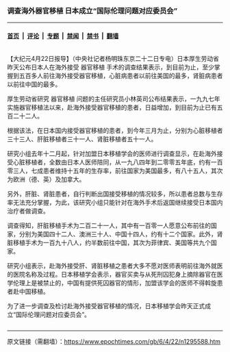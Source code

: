 ### 调查海外器官移植 日本成立“国际伦理问题对应委员会”

---

#### [首页](../../../..?n1295588) &nbsp;|&nbsp; [评论](../../../../../epoch-comment?n1295588) &nbsp;|&nbsp; [专题](../../../../../epoch-special?n1295588) &nbsp;|&nbsp; [禁闻](../../../../../epoch-news?n1295588) &nbsp;|&nbsp; [禁书](../../../../../books?n1295588) &nbsp;|&nbsp; [翻墙](https://github.com/gfw-breaker/nogfw/blob/master/README.md?n1295588)


<div class="column" id="artbody" itemprop="articleBody">
 <!-- article content begin -->
 <p>
  【大纪元4月22日报导】（中央社记者杨明珠东京二十二日专电）日本厚生劳动省昨天公布日本人在海外接受
  <ok href="https://www.epochtimes.com/gb/tag/%E5%99%A8%E5%AE%98%E7%A7%BB%E6%A4%8D.html">
   器官移植
  </ok>
  手术的调查结果表示，到目前为止，至少掌握到五百多人前往海外接受器官移植，心脏病患者以前往美国的最多，肾脏病患者以前往中国的最多。
 </p>
 <p>
  厚生劳动省研究
  <ok href="https://www.epochtimes.com/gb/tag/%E5%99%A8%E5%AE%98%E7%A7%BB%E6%A4%8D.html">
   器官移植
  </ok>
  问题的主任研究员小林英司公布结果表示，一九九七年实施器官移植法以来，赴海外接受器官移植的患者，日益增加，到目前为止已有五百二十二人。
 </p>
 <p>
  根据该法，在日本国内接受器官移植的患者，到今年三月为止，分别为心脏移植者三十三人、肝脏移植者三十一人、肾脏移植者五十一人。
 </p>
 <p>
  研究小组去年十二月起，针对加盟日本移植学会的医师进行调查显示，在赴海外接受心脏移植者，全数由日本人医师陪同，从一九八四年到二零零五年底，约有一百零三人，七成患者维持十五年的生存率，前往国家为美国最多，有八十五人，其次为欧洲（德、英）及加拿大。
 </p>
 <p>
  另外，肝脏、肾脏患者，自行判断出国接受移植的情况较多，所以患者总数与生存率无法充分掌握，为此，该研究小组只能针对在海外手术后返国继续接受日本国内治疗者做调查。
 </p>
 <p>
  调查得知，肝脏移植手术为二百二十一人，其中有一百零一人愿意公布前往的国家，分别为美国四十二人、澳洲三十人、中国十四人，约有十二个国家。此外，肾脏移植手术为一百九十八人，约半数前往中国，其次为菲律宾、美国等共九个国家。
 </p>
 <p>
  研究小组表示，赴海外接受肝、肾脏移植之患者大多不愿对医师表明前往海外就医的医院名称及过程。日本移植学会表示，器官买卖与从死刑囚犯身上摘除器官在医学伦理上是被禁止的，中国有提供死囚器官的情形，加盟该学会的医师不得斡旋患者赴中国移植。
 </p>
 <p>
  为了进一步调查及检讨赴海外接受器官移植的情况，日本移植学会昨天正式成立“国际伦理问题对应委员会”。
 </p>
 <!-- article content end -->
</div>


---

原文链接（需翻墙）：https://www.epochtimes.com/gb/6/4/22/n1295588.htm